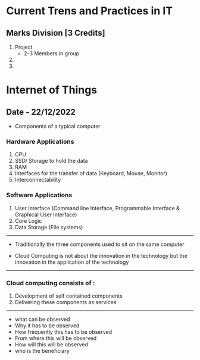 # Current Trens and Practices in IT
## Marks Division [3 Credits]
1. Project
    - 2-3 Members in group
2. 
3. 
# Internet of Things

## Date - 22/12/2022
- Components of a typical computer
### Hardware Applications
1. CPU
2. SSD/ Storage to hold the data
3. RAM
4. Interfaces for the transfer of data (Keyboard, Mouse, Monitor)
5. Interconnectability

### Software Applications
1. User Interface (Command line Interface, Programmable Interface & Graphical User Interface)
2. Core Logic
3. Data Storage (File systems)
---
- Traditionally the three components used to sit on the same computer

- Cloud Computing is not about the innovation in the technology but the innovation in the application of the technology

---

### Cloud computing consists of :
1. Development of self contained components
2. Delivering these components as services
---


- what can be observed
- Why it has to be observed
- How frequently this has to be observed 
- From where this will be observed
- How will this will be observed
- who is the beneficiary